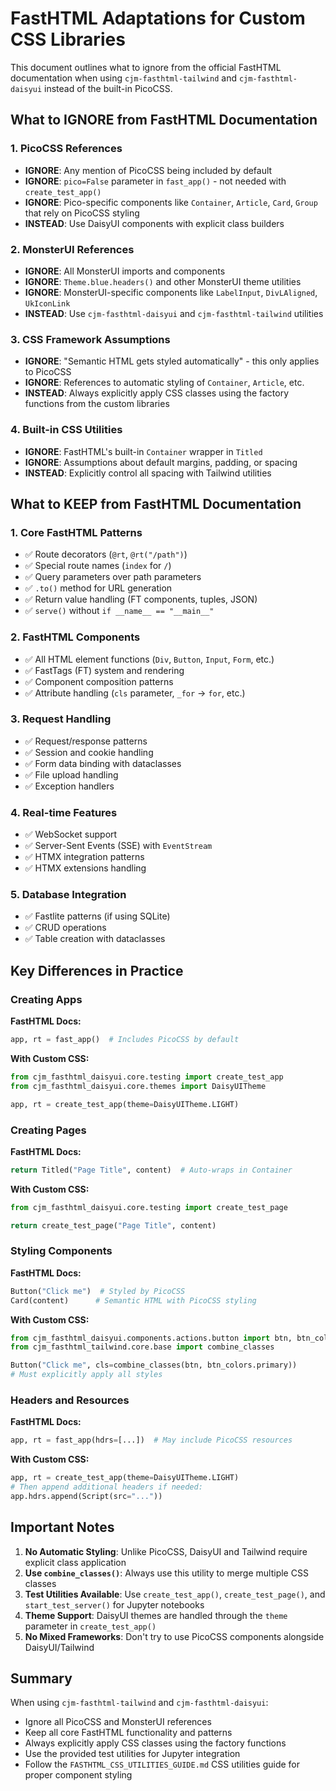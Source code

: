 # FastHTML Adaptations for Custom CSS Libraries

This document outlines what to ignore from the official FastHTML documentation when using `cjm-fasthtml-tailwind` and `cjm-fasthtml-daisyui` instead of the built-in PicoCSS.

## What to IGNORE from FastHTML Documentation

### 1. PicoCSS References
- **IGNORE**: Any mention of PicoCSS being included by default
- **IGNORE**: `pico=False` parameter in `fast_app()` - not needed with `create_test_app()`
- **IGNORE**: Pico-specific components like `Container`, `Article`, `Card`, `Group` that rely on PicoCSS styling
- **INSTEAD**: Use DaisyUI components with explicit class builders

### 2. MonsterUI References
- **IGNORE**: All MonsterUI imports and components
- **IGNORE**: `Theme.blue.headers()` and other MonsterUI theme utilities
- **IGNORE**: MonsterUI-specific components like `LabelInput`, `DivLAligned`, `UkIconLink`
- **INSTEAD**: Use `cjm-fasthtml-daisyui` and `cjm-fasthtml-tailwind` utilities

### 3. CSS Framework Assumptions
- **IGNORE**: "Semantic HTML gets styled automatically" - this only applies to PicoCSS
- **IGNORE**: References to automatic styling of `Container`, `Article`, etc.
- **INSTEAD**: Always explicitly apply CSS classes using the factory functions from the custom libraries

### 4. Built-in CSS Utilities
- **IGNORE**: FastHTML's built-in `Container` wrapper in `Titled`
- **IGNORE**: Assumptions about default margins, padding, or spacing
- **INSTEAD**: Explicitly control all spacing with Tailwind utilities

## What to KEEP from FastHTML Documentation

### 1. Core FastHTML Patterns
- ✅ Route decorators (`@rt`, `@rt("/path")`)
- ✅ Special route names (`index` for `/`)
- ✅ Query parameters over path parameters
- ✅ `.to()` method for URL generation
- ✅ Return value handling (FT components, tuples, JSON)
- ✅ `serve()` without `if __name__ == "__main__"`

### 2. FastHTML Components
- ✅ All HTML element functions (`Div`, `Button`, `Input`, `Form`, etc.)
- ✅ FastTags (FT) system and rendering
- ✅ Component composition patterns
- ✅ Attribute handling (`cls` parameter, `_for` → `for`, etc.)

### 3. Request Handling
- ✅ Request/response patterns
- ✅ Session and cookie handling
- ✅ Form data binding with dataclasses
- ✅ File upload handling
- ✅ Exception handlers

### 4. Real-time Features
- ✅ WebSocket support
- ✅ Server-Sent Events (SSE) with `EventStream`
- ✅ HTMX integration patterns
- ✅ HTMX extensions handling

### 5. Database Integration
- ✅ Fastlite patterns (if using SQLite)
- ✅ CRUD operations
- ✅ Table creation with dataclasses

## Key Differences in Practice

### Creating Apps
**FastHTML Docs:**
```python
app, rt = fast_app()  # Includes PicoCSS by default
```

**With Custom CSS:**
```python
from cjm_fasthtml_daisyui.core.testing import create_test_app
from cjm_fasthtml_daisyui.core.themes import DaisyUITheme

app, rt = create_test_app(theme=DaisyUITheme.LIGHT)
```

### Creating Pages
**FastHTML Docs:**
```python
return Titled("Page Title", content)  # Auto-wraps in Container
```

**With Custom CSS:**
```python
from cjm_fasthtml_daisyui.core.testing import create_test_page

return create_test_page("Page Title", content)
```

### Styling Components
**FastHTML Docs:**
```python
Button("Click me")  # Styled by PicoCSS
Card(content)      # Semantic HTML with PicoCSS styling
```

**With Custom CSS:**
```python
from cjm_fasthtml_daisyui.components.actions.button import btn, btn_colors
from cjm_fasthtml_tailwind.core.base import combine_classes

Button("Click me", cls=combine_classes(btn, btn_colors.primary))
# Must explicitly apply all styles
```

### Headers and Resources
**FastHTML Docs:**
```python
app, rt = fast_app(hdrs=[...])  # May include PicoCSS resources
```

**With Custom CSS:**
```python
app, rt = create_test_app(theme=DaisyUITheme.LIGHT)
# Then append additional headers if needed:
app.hdrs.append(Script(src="..."))
```

## Important Notes

1. **No Automatic Styling**: Unlike PicoCSS, DaisyUI and Tailwind require explicit class application
2. **Use `combine_classes()`**: Always use this utility to merge multiple CSS classes
3. **Test Utilities Available**: Use `create_test_app()`, `create_test_page()`, and `start_test_server()` for Jupyter notebooks
4. **Theme Support**: DaisyUI themes are handled through the `theme` parameter in `create_test_app()`
5. **No Mixed Frameworks**: Don't try to use PicoCSS components alongside DaisyUI/Tailwind

## Summary

When using `cjm-fasthtml-tailwind` and `cjm-fasthtml-daisyui`:
- Ignore all PicoCSS and MonsterUI references
- Keep all core FastHTML functionality and patterns
- Always explicitly apply CSS classes using the factory functions
- Use the provided test utilities for Jupyter integration
- Follow the `FASTHTML_CSS_UTILITIES_GUIDE.md` CSS utilities guide for proper component styling